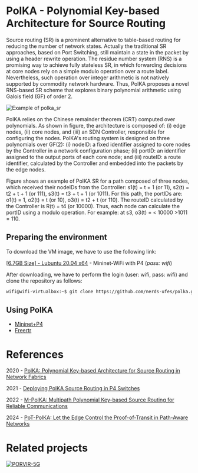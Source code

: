 # PolKA - Polynomial Key-based Architecture for Source Routing

Source routing (SR) is a prominent alternative to table-based routing for reducing the number of network states. Actually the traditional SR approaches, based on Port Switching, still maintain a state in the packet by using a header rewrite operation. The residue number system (RNS) is a promising way to achieve fully stateless SR, in which forwarding decisions at core nodes rely on a simple modulo operation over a route label. Nevertheless, such operation over integer arithmetic is not natively supported by commodity network hardware. Thus, PolKA proposes a novel RNS-based SR scheme that explores binary polynomial arithmetic using Galois field (GF) of order 2. 

![Example of polka_sr](./mininet/polka-example/figures/architecture.png)

PolKA relies on the Chinese remainder theorem (CRT) computed over polynomials. As shown in figure, the architecture is composed of: (i) edge nodes, (ii) core nodes, and (iii) an SDN Controller, responsible for configuring the nodes. PolKA's routing system is designed on three polynomials over GF(2): (i) nodeID: a fixed identifier assigned to core nodes by the Controller in a network configuration phase; (ii) portID: an identifier assigned to the output ports of each core node; and (iii) routeID: a route identifier, calculated by the Controller and embedded into the packets by the edge nodes.

Figure shows an example of PolKA SR for a path composed of three nodes, which received their nodeIDs from the Controller: s1(t) = t + 1 (or 11), s2(t) = t2 + t + 1 (or 111), s3(t) = t3 + t + 1 (or 1011). For this path, the portIDs are: o1(t) = 1, o2(t) = t (or 10), o3(t) = t2 + t (or 110). The routeID calculated by the Controller is R(t) = t4 (or 10000). Thus, each node can calculate the portID using a modulo operation. For example: at s3, o3(t) = < 10000 >1011 = 110.

## Preparing the environment

To download the VM image, we have to use the following link:

[[6.7GB Size] - Lubuntu 20.04 x64](https://drive.google.com/file/d/1oozRqFO2KjjxW0Ob47d6Re4i6ay1wdwg/view?usp=sharing) - Mininet-WiFi with P4 (_pass: wifi_)

After downloading, we have to perform the login (user: wifi, pass: wifi) and clone the repository as follows:

```sh
wifi@wifi-virtualbox:~$ git clone https://github.com/nerds-ufes/polka.git
```

## Using PolKA

* [Mininet+P4](./mininet)
* [Freertr](./freertr)

# References

2020 - [PolKA: Polynomial Key-based Architecture for Source Routing in Network Fabrics](https://ieeexplore.ieee.org/document/9165501)

2021 - [Deploying PolKA Source Routing in P4 Switches](https://ieeexplore.ieee.org/document/9492363)

2022 - [M-PolKA: Multipath Polynomial Key-based Source Routing for Reliable Communications](https://ieeexplore.ieee.org/document/9738811)

2024 - [PoT-PolKA: Let the Edge Control the Proof-of-Transit in Path-Aware Networks](https://ieeexplore.ieee.org/document/10500862)


# Related projects 
[![PORVIR-5G](https://porvir-5g-project.github.io/PORVIR-5G-logo-fundo-claro.png)](https://porvir-5g-project.github.io/)


